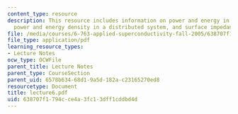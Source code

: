 ```yaml
---
content_type: resource
description: This resource includes information on power and energy in a circuit,
  power and energy density in a distributed system, and surface impedance.
file: /media/courses/6-763-applied-superconductivity-fall-2005/638707f1794cce4a3fc13dff1cddbd4d_lecture6.pdf
file_type: application/pdf
learning_resource_types:
- Lecture Notes
ocw_type: OCWFile
parent_title: Lecture Notes
parent_type: CourseSection
parent_uid: 6578b634-68d1-9a5d-182a-c23165270ed8
resourcetype: Document
title: lecture6.pdf
uid: 638707f1-794c-ce4a-3fc1-3dff1cddbd4d
---
```

